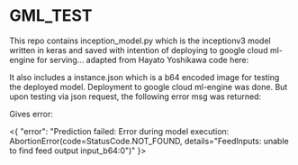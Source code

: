 # GML_TEST
This repo contains inception_model.py which is the inceptionv3 model written in keras and saved with intention of deploying to google cloud ml-engine for serving... adapted from Hayato Yoshikawa code here: 

It also includes a instance.json which is a b64 encoded image for testing the deployed model. Deployment to google cloud ml-engine was done. But upon testing via json request, the following error msg was returned:


Gives error:

<{
  "error": "Prediction failed: Error during model execution: AbortionError(code=StatusCode.NOT_FOUND, details=\"FeedInputs: unable to find feed output input_b64:0\")"
}>

